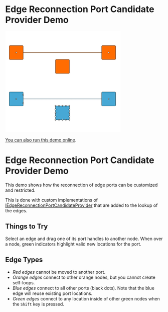 # Edge Reconnection Port Candidate Provider Demo

<img src="../../resources/image/edgereconnection.png" alt="demo-thumbnail" height="320"/>

[You can also run this demo online](https://live.yworks.com/demos/input/edgereconnection/index.html).

# Edge Reconnection Port Candidate Provider Demo

This demo shows how the reconnection of edge ports can be customized and restricted.

This is done with custom implementations of [IEdgeReconnectionPortCandidateProvider](https://docs.yworks.com/yfileshtml/#/api/IEdgeReconnectionPortCandidateProvider) that are added to the lookup of the edges.

## Things to Try

Select an edge and drag one of its port handles to another node. When over a node, green indicators highlight valid new locations for the port.

## Edge Types

- _Red edges_ cannot be moved to another port.
- _Orange edges_ connect to other orange nodes, but you cannot create self-loops.
- _Blue edges_ connect to all other ports (black dots). Note that the blue edge will reuse existing port locations.
- _Green edges_ connect to any location inside of other green nodes when the `Shift` key is pressed.
